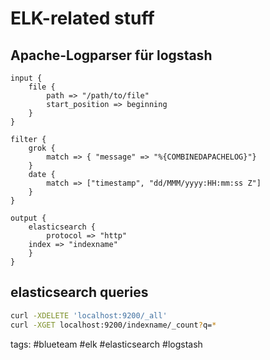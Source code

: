 # ELK-related stuff

## Apache-Logparser für logstash

```
input {
	file {
		path => "/path/to/file"
		start_position => beginning
	}
}

filter {
    grok {
        match => { "message" => "%{COMBINEDAPACHELOG}"}
    }
    date {
        match => ["timestamp", "dd/MMM/yyyy:HH:mm:ss Z"]
    }
}

output {
    elasticsearch {
        protocol => "http"
	index => "indexname"
    }
}
```

## elasticsearch queries

```sh
curl -XDELETE 'localhost:9200/_all'
curl -XGET localhost:9200/indexname/_count?q=*
```

tags: #blueteam #elk #elasticsearch #logstash 
